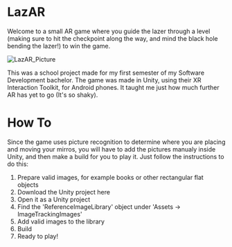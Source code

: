 # LazAR
Welcome to a small AR game where you guide the lazer through a level (making sure to hit the checkpoint along the way, and mind the black hole bending the lazer!) to win the game.

![LazAR_Picture](https://github.com/user-attachments/assets/51373012-b76d-47d2-923a-683176f4a03a)

This was a school project made for my first semester of my Software Development bachelor. The game was made in Unity, using their XR Interaction Toolkit, for Android phones. It taught me just how much further AR has yet to go (It's so shaky).

# How To
Since the game uses picture recognition to determine where you are placing and moving your mirros, you will have to add the pictures manualy inside Unity, and then make a build for you to play it.
Just follow the instructions to do this:
1. Prepare valid images, for example books or other rectangular flat objects
2. Download the Unity project here
3. Open it as a Unity project
4. Find the 'ReferenceImageLibrary' object under 'Assets -> ImageTrackingImages'
5. Add valid images to the library
6. Build
7. Ready to play!
